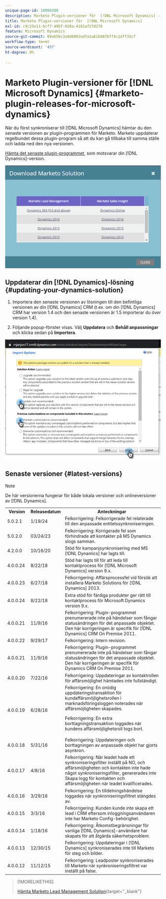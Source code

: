 ```yaml
---
unique-page-id: 10099389
description: Marketo Plugin-versioner för  [!DNL Microsoft Dynamics] - Marketo Docs - produktdokumentation
title: Marketo Plugin-versioner för  [!DNL Microsoft Dynamics]
exl-id: c9c25e11-bcf7-49bf-920a-4182af27d278
feature: Microsoft Dynamics
source-git-commit: 09a656c3a0d0002edfa1a61b987bff4c1dff33cf
workflow-type: tm+mt
source-wordcount: '457'
ht-degree: 0%

---
```


# Marketo Plugin-versioner för [!DNL Microsoft Dynamics] {#marketo-plugin-releases-for-microsoft-dynamics}

När du först synkroniserar till [!DNL Microsoft Dynamics] hämtar du den senaste versionen av plugin-programmen för Marketo. Marketo uppdaterar regelbundet dessa plugin-program så att du kan gå tillbaka till samma ställe och ladda ned den nya versionen.

[Hämta det senaste plugin-programmet &#x200B;](/help/marketo/product-docs/crm-sync/microsoft-dynamics-sync/sync-setup/download-the-marketo-lead-management-solution.md) som motsvarar din [!DNL Dynamics]-version.

![](assets/marketo-plugin-releases-for-microsoft-dynamics-1.png)

## Uppdaterar din [!DNL Dynamics]-lösning {#updating-your-dynamics-solution}

1. Importera den senaste versionen av lösningen till den befintliga versionen av din [!DNL Dynamics] CRM (t.ex. om din [!DNL Dynamics] CRM har version 1.4 och den senaste versionen är 1.5 importerar du _över_ version 1.4).

1. Följande popup-fönster visas. Välj **Uppdatera** och **Behåll anpassningar** och klicka sedan på **Importera**.

![](assets/marketo-plugin-releases-for-microsoft-dynamics-2.png)

## Senaste versioner {#latest-versions}

>[!NOTE]
>
>De här versionerna fungerar för både lokala versioner och onlineversioner av [!DNL Dynamics].

<table>
 <tbody>
  <tr>
   <th style="width:15%">Version</th>
   <th style="width:20%">Releasedatum</th>
   <th style="width:65%">Anteckningar</th>
  </tr>
  <tr>
   <td>5.0.2.1</td>
   <td>1/19/24</td>
   <td>Felkorrigering: Felkorrigerade fel relaterade till den anpassade entitetssynkroniseringen.</td>
  </tr>
  <tr>
   <td>5.0.2.0</td>
   <td>03/24/23</td>
   <td>Felkorrigering: Korrigerade fel som förhindrade att kontakter på MS Dynamics slogs samman.</td>
  </tr>
  <tr>
   <td colspan="1">4.2.0.0</td>
   <td colspan="1">10/16/20</td>
   <td colspan="1">Stöd för kampanjsynkronisering med MS [!DNL Dynamics] har lagts till.</td>
  </tr>
  <tr>
   <td colspan="1">4.0.0.24</td>
   <td colspan="1">8/22/18</td>
   <td colspan="1">Stöd har lagts till för att leda till kontaktprocess för [!DNL Microsoft Dynamics] version 9.x.</td>
  </tr>
  <tr>
   <td colspan="1">4.0.0.23</td>
   <td colspan="1">6/27/18</td>
   <td colspan="1">Felkorrigering: Affärsprocessfel vid försök att installera Marketo Solutions för [!DNL Dynamics] 2013.</td>
  </tr>
  <tr>
   <td>4.0.0.24</td>
   <td>8/22/18</td>
   <td>Extra stöd för färdiga produkter ger rätt till kontaktprocess för Microsoft Dynamics version 9.x.</td>
  </tr>
  <tr>
   <td colspan="1"><p>4.0.0.21</p></td>
   <td colspan="1">11/9/16</td>
   <td colspan="1">Felkorrigering: Plugin-programmet prenumererade inte på händelser som fångar statusändringen för det anpassade objektet. Den här korrigeringen är specifik för [!DNL Dynamics] CRM On Premise 2011. </td>
  </tr>
  <tr>
   <td>4.0.0.22</td>
   <td>9/29/17</td>
   <td>Felkorrigering: Intern revision.</td>
  </tr>
  <tr>
   <td><p>4.0.0.21</p></td>
   <td>11/9/16</td>
   <td>Felkorrigering: Plugin-programmet prenumererade inte på händelser som fångar statusändringen för det anpassade objektet. Den här korrigeringen är specifik för Dynamics CRM On Premise 2011.</td>
  </tr>
  <tr>
   <td>4.0.0.20</td>
   <td>7/22/16</td>
   <td>Felkorrigering: Uppdateringar av kontaktrollen för affärsmöjlighet hämtades inte fullständigt.</td>
  </tr>
  <tr>
   <td>4.0.0.19</td>
   <td>6/28/16</td>
   <td>Felkorrigering: En onödig uppdateringstransaktion för kundaffärsmöjlighetsrollen i marknadsföringsloggen noterades när affärsmöjligheten skapades.<p>Felkorrigering: En extra borttagningstransaktion loggades när kundens affärsmöjlighetsroll togs bort.</td>
  </tr>
  <tr>
   <td>4.0.0.18</td>
   <td>5/31/16</td>
   <td>Felkorrigering: Uppdateringen och borttagningen av anpassade objekt har gjorts asynkron.</td>
  </tr>
  <tr>
   <td>4.0.0.17</td>
   <td>4/8/16</td>
   <td>Felkorrigering: När leadet hade ett synkroniseringsfilter inställt på NO, och affärsmöjligheten och kontakten inte hade något synkroniseringsfilter, genererades inte Skapa logg för kontakten och affärsmöjligheten när leadet kvalificerades.</td>
  </tr>
  <tr>
   <td>4.0.0.16</td>
   <td>3/29/16</td>
   <td>Felkorrigering: En tilldelningshändelse loggades när synkroniseringsfiltret stängdes av.</td>
  </tr>
  <tr>
   <td>4.0.0.15</td>
   <td>3/3/16</td>
   <td>Felkorrigering: Kunden kunde inte skapa ett lead i CRM eftersom inloggningsanvändaren inte har Marketo Config-behörighet.</td>
  </tr>
  <tr>
   <td colspan="1">4.0.0.14</td>
   <td colspan="1">1/18/16</td>
   <td colspan="1">Felkorrigering: Åtkomstbegränsningar för vanliga [!DNL Dynamics]-användare har skapats för att åtgärda säkerhetsproblem.</td>
  </tr>
  <tr>
   <td colspan="1">4.0.0.13</td>
   <td colspan="1">12/30/15</td>
   <td>Felkorrigering: Uppdateringar i [!DNL Dynamics] synkroniserades inte till Marketo för steg och bilder.</td>
  </tr>
  <tr>
   <td>4.0.0.12</td>
   <td>11/12/15</td>
   <td>Felkorrigering: Leadposter synkroniserades till Marketo när synkroniseringsfiltret var inställt på false.</td>
  </tr>
 </tbody>
</table>

>[!MORELIKETHIS]
>
>[Hämta Marketo Lead Management Solution](/help/marketo/product-docs/crm-sync/microsoft-dynamics-sync/sync-setup/download-the-marketo-lead-management-solution.md){target="_blank"}
